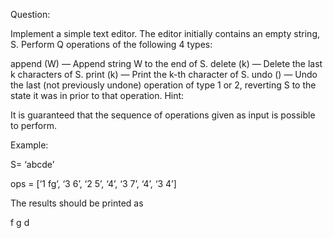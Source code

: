 Question:

Implement a simple text editor. The editor initially contains an empty string, S. Perform Q operations of the following 4 types:

append (W) — Append string W to the end of S.
delete (k) — Delete the last k characters of S.
print (k) — Print the k-th character of S.
undo () — Undo the last (not previously undone) operation of type 1 or 2, reverting S to the state it was in prior to that operation.
Hint:

It is guaranteed that the sequence of operations given as input is possible to perform.

Example:

S= ‘abcde’

ops = [‘1 fg’, ‘3 6’, ‘2 5’, ‘4’, ‘3 7’, ‘4’, ‘3 4’]


The results should be printed as

f
g
d



